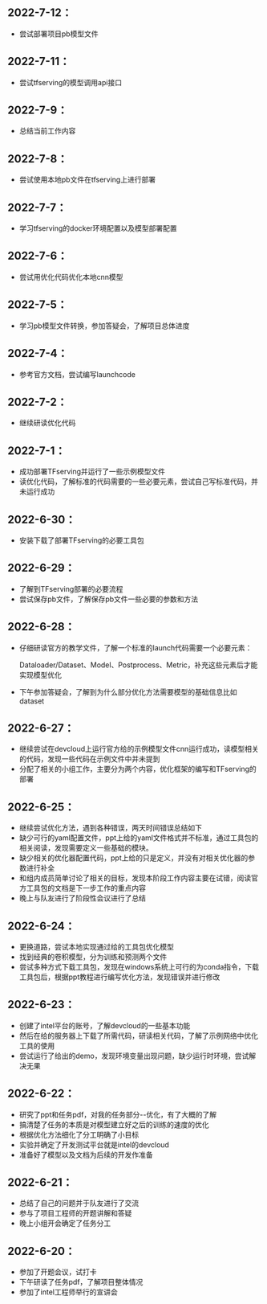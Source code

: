 ## 2022-7-12：

- 尝试部署项目pb模型文件

## 2022-7-11：

- 尝试tfserving的模型调用api接口

## 2022-7-9：

- 总结当前工作内容

## 2022-7-8：

- 尝试使用本地pb文件在tfserving上进行部署

## 2022-7-7：

- 学习tfserving的docker环境配置以及模型部署配置

## 2022-7-6：

- 尝试用优化代码优化本地cnn模型

## 2022-7-5：

- 学习pb模型文件转换，参加答疑会，了解项目总体进度

## 2022-7-4：

- 参考官方文档，尝试编写launchcode

## 2022-7-2：

- 继续研读优化代码

## 2022-7-1：

- 成功部署TFserving并运行了一些示例模型文件
- 读优化代码，了解标准的代码需要的一些必要元素，尝试自己写标准代码，并未运行成功

## 2022-6-30：

- 安装下载了部署TFserving的必要工具包

## 2022-6-29：

- 了解到TFserving部署的必要流程
- 尝试保存pb文件，了解保存pb文件一些必要的参数和方法

## 2022-6-28：

- 仔细研读官方的教学文件，了解一个标准的launch代码需要一个必要元素：

  Dataloader/Dataset、Model、Postprocess、Metric，补充这些元素后才能实现模型优化

- 下午参加答疑会，了解到为什么部分优化方法需要模型的基础信息比如dataset

## 2022-6-27：

- 继续尝试在devcloud上运行官方给的示例模型文件cnn运行成功，读模型相关的代码，发现一些代码在示例文件中并未提到
- 分配了相关的小组工作，主要分为两个内容，优化框架的编写和TFserving的部署

## 2022-6-25：

- 继续尝试优化方法，遇到各种错误，两天时间错误总结如下
- 缺少可行的yaml配置文件，ppt上给的yaml文件格式并不标准，通过工具包的相关阅读，发现需要定义一些基础的模块。
- 缺少相关的优化器配置代码，ppt上给的只是定义，并没有对相关优化器的参数进行补全
- 和组内成员简单讨论了相关的目标，发现本阶段工作内容主要在试错，阅读官方工具包的文档是下一步工作的重点内容
- 晚上与队友进行了阶段性会议进行了总结

## 2022-6-24：

- 更换道路，尝试本地实现通过给的工具包优化模型
- 找到经典的卷积模型，分为训练和预测两个文件
- 尝试多种方式下载工具包，发现在windows系统上可行的为conda指令，下载工具包后，根据ppt教程进行编写优化方法，发现错误并进行修改

## 2022-6-23：

- 创建了intel平台的账号，了解devcloud的一些基本功能
- 然后在给的服务器上下载了所需代码，研读相关代码，了解了示例网络中优化工具的使用
- 尝试运行了给出的demo，发现环境变量出现问题，缺少运行时环境，尝试解决无果

## 2022-6-22：

- 研究了ppt和任务pdf，对我的任务部分--优化，有了大概的了解
- 搞清楚了任务的本质是对模型建立好之后的训练的速度的优化
- 根据优化方法细化了分工明确了小目标
- 实验并确定了开发测试平台就是intel的devcloud
- 准备好了模型以及文档为后续的开发作准备

## 2022-6-21：

- 总结了自己的问题并于队友进行了交流
- 参与了项目工程师的开题讲解和答疑
- 晚上小组开会确定了任务分工

## 2022-6-20：

- 参加了开题会议，试打卡
- 下午研读了任务pdf，了解项目整体情况
- 参加了intel工程师举行的宣讲会
